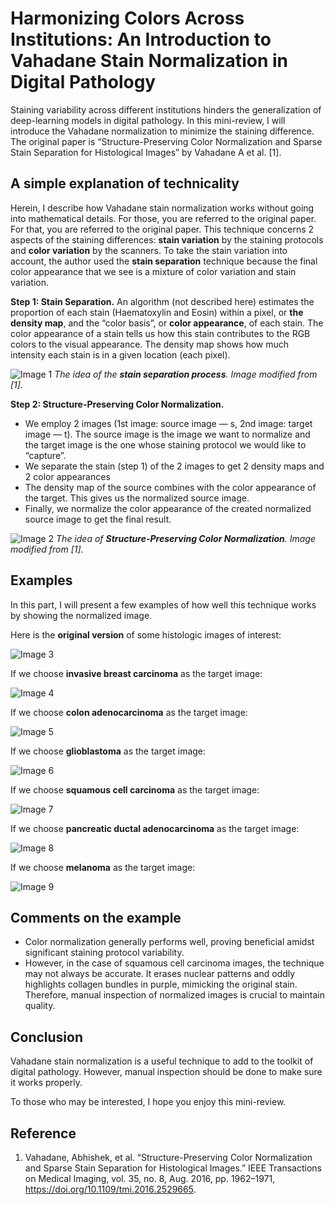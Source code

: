 # Harmonizing Colors Across Institutions: An Introduction to Vahadane Stain Normalization in Digital Pathology

Staining variability across different institutions hinders the generalization of deep-learning models in digital pathology. In this mini-review, I will introduce the Vahadane normalization to minimize the staining difference. The original paper is “Structure-Preserving Color Normalization and Sparse Stain Separation for Histological Images” by Vahadane A et al. [1].

## A simple explanation of technicality

Herein, I describe how Vahadane stain normalization works without going into mathematical details. For those, you are referred to the original paper. For that, you are referred to the original paper. This technique concerns 2 aspects of the staining differences: **stain variation** by the staining protocols and **color variation** by the scanners. To take the stain variation into account, the author used the **stain separation** technique because the final color appearance that we see is a mixture of color variation and stain variation.

**Step 1: Stain Separation.** An algorithm (not described here) estimates the proportion of each stain (Haematoxylin and Eosin) within a pixel, or **the density map**, and the “color basis”, or **color appearance**, of each stain. The color appearance of a stain tells us how this stain contributes to the RGB colors to the visual appearance. The density map shows how much intensity each stain is in a given location (each pixel).

![Image 1](/img/post11_image1.webp)
*The idea of the **stain separation process**. Image modified from [1].*

**Step 2: Structure-Preserving Color Normalization.**

* We employ 2 images (1st image: source image — s, 2nd image: target image — t). The source image is the image we want to normalize and the target image is the one whose staining protocol we would like to “capture”.
* We separate the stain (step 1) of the 2 images to get 2 density maps and 2 color appearances
* The density map of the source combines with the color appearance of the target. This gives us the normalized source image.
* Finally, we normalize the color appearance of the created normalized source image to get the final result.

![Image 2](/img/post11_image2.webp)
*The idea of **Structure-Preserving Color Normalization**. Image modified from [1].*

## Examples

In this part, I will present a few examples of how well this technique works by showing the normalized image.

Here is the **original version** of some histologic images of interest:

![Image 3](/img/post11_image3.webp)

If we choose **invasive breast carcinoma** as the target image:

![Image 4](/img/post11_image4.webp)

If we choose **colon adenocarcinoma** as the target image:

![Image 5](/img/post11_image5.webp)

If we choose **glioblastoma** as the target image:

![Image 6](/img/post11_image6.webp)

If we choose **squamous cell carcinoma** as the target image:

![Image 7](/img/post11_image7.webp)

If we choose **pancreatic ductal adenocarcinoma** as the target image:

![Image 8](/img/post11_image8.webp)

If we choose **melanoma** as the target image:

![Image 9](/img/post11_image9.webp)

## Comments on the example

* Color normalization generally performs well, proving beneficial amidst significant staining protocol variability.
* However, in the case of squamous cell carcinoma images, the technique may not always be accurate. It erases nuclear patterns and oddly highlights collagen bundles in purple, mimicking the original stain. Therefore, manual inspection of normalized images is crucial to maintain quality.

## Conclusion

Vahadane stain normalization is a useful technique to add to the toolkit of digital pathology. However, manual inspection should be done to make sure it works properly.

To those who may be interested, I hope you enjoy this mini-review.

## Reference

1. Vahadane, Abhishek, et al. “Structure-Preserving Color Normalization and Sparse Stain Separation for Histological Images.” IEEE Transactions on Medical Imaging, vol. 35, no. 8, Aug. 2016, pp. 1962–1971, https://doi.org/10.1109/tmi.2016.2529665.
